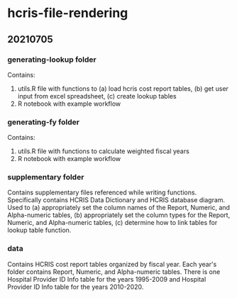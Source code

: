# hcris-file-rendering  
## 20210705
### generating-lookup folder
Contains:  
1.  utils.R file with functions to (a) load hcris cost report tables, (b) get user input from excel spreadsheet,
(c) create lookup tables  
2. R notebook with example workflow  

### generating-fy folder
Contains:  
1.  utils.R file with functions to calculate weighted fiscal years  
2. R notebook with example workflow  

### supplementary folder
Contains supplementary files referenced while writing functions.   
Specifically contains HCRIS Data Dictionary and HCRIS database diagram. Used to (a) appropriately set the column names of the Report, Numeric, and Alpha-numeric tables, (b) appropriately set the column types for the Report, Numeric, and Alpha-numeric tables, (c) determine how to link tables for lookup table function.

### data
Contains HCRIS cost report tables organized by fiscal year. Each year's folder contains Report, Numeric, and Alpha-numeric tables. There is one Hospital Provider ID Info table for the years 1995-2009 and Hospital Provider ID Info table for the years 2010-2020.
